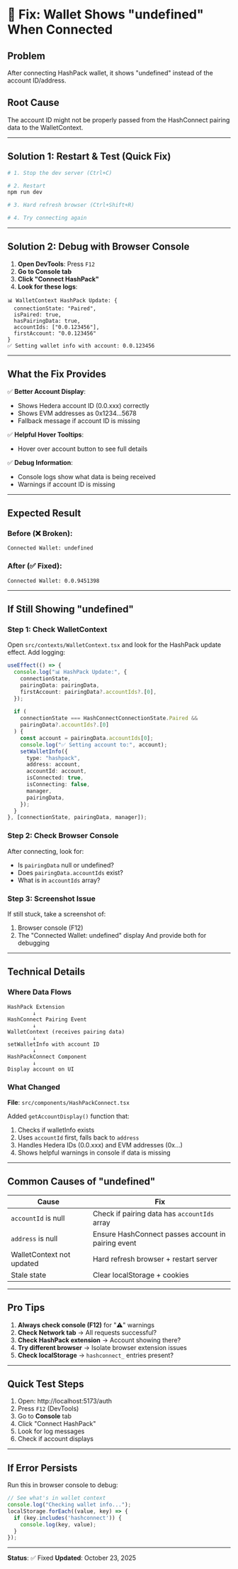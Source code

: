 # 🔧 Fix: Wallet Shows "undefined" When Connected

## Problem
After connecting HashPack wallet, it shows "undefined" instead of the account ID/address.

## Root Cause
The account ID might not be properly passed from the HashConnect pairing data to the WalletContext.

---

## Solution 1: Restart & Test (Quick Fix)

```bash
# 1. Stop the dev server (Ctrl+C)

# 2. Restart
npm run dev

# 3. Hard refresh browser (Ctrl+Shift+R)

# 4. Try connecting again
```

---

## Solution 2: Debug with Browser Console

1. **Open DevTools**: Press `F12`
2. **Go to Console tab**
3. **Click "Connect HashPack"**
4. **Look for these logs**:

```
📊 WalletContext HashPack Update: {
  connectionState: "Paired",
  isPaired: true,
  hasPairingData: true,
  accountIds: ["0.0.123456"],
  firstAccount: "0.0.123456"
}
✅ Setting wallet info with account: 0.0.123456
```

---

## What the Fix Provides

✅ **Better Account Display**:
- Shows Hedera account ID (0.0.xxx) correctly
- Shows EVM addresses as 0x1234...5678
- Fallback message if account ID is missing

✅ **Helpful Hover Tooltips**:
- Hover over account button to see full details

✅ **Debug Information**:
- Console logs show what data is being received
- Warnings if account ID is missing

---

## Expected Result

### Before (❌ Broken):
```
Connected Wallet: undefined
```

### After (✅ Fixed):
```
Connected Wallet: 0.0.9451398
```

---

## If Still Showing "undefined"

### Step 1: Check WalletContext
Open `src/contexts/WalletContext.tsx` and look for the HashPack update effect. Add logging:

```typescript
useEffect(() => {
  console.log("📊 HashPack Update:", {
    connectionState,
    pairingData: pairingData,
    firstAccount: pairingData?.accountIds?.[0],
  });
  
  if (
    connectionState === HashConnectConnectionState.Paired &&
    pairingData?.accountIds?.[0]
  ) {
    const account = pairingData.accountIds[0];
    console.log("✅ Setting account to:", account);
    setWalletInfo({
      type: "hashpack",
      address: account,
      accountId: account,
      isConnected: true,
      isConnecting: false,
      manager,
      pairingData,
    });
  }
}, [connectionState, pairingData, manager]);
```

### Step 2: Check Browser Console
After connecting, look for:
- Is `pairingData` null or undefined?
- Does `pairingData.accountIds` exist?
- What is in `accountIds` array?

### Step 3: Screenshot Issue
If still stuck, take a screenshot of:
1. Browser console (F12)
2. The "Connected Wallet: undefined" display
And provide both for debugging

---

## Technical Details

### Where Data Flows

```
HashPack Extension
        ↓
HashConnect Pairing Event
        ↓
WalletContext (receives pairing data)
        ↓
setWalletInfo with account ID
        ↓
HashPackConnect Component
        ↓
Display account on UI
```

### What Changed

**File**: `src/components/HashPackConnect.tsx`

Added `getAccountDisplay()` function that:
1. Checks if walletInfo exists
2. Uses `accountId` first, falls back to `address`
3. Handles Hedera IDs (0.0.xxx) and EVM addresses (0x...)
4. Shows helpful warnings in console if data is missing

---

## Common Causes of "undefined"

| Cause | Fix |
|-------|-----|
| `accountId` is null | Check if pairing data has `accountIds` array |
| `address` is null | Ensure HashConnect passes account in pairing event |
| WalletContext not updated | Hard refresh browser + restart server |
| Stale state | Clear localStorage + cookies |

---

## Pro Tips

1. **Always check console (F12)** for "⚠️" warnings
2. **Check Network tab** → All requests successful?
3. **Check HashPack extension** → Account showing there?
4. **Try different browser** → Isolate browser extension issues
5. **Check localStorage** → `hashconnect_` entries present?

---

## Quick Test Steps

1. Open: http://localhost:5173/auth
2. Press `F12` (DevTools)
3. Go to **Console** tab
4. Click "Connect HashPack"
5. Look for log messages
6. Check if account displays

---

## If Error Persists

Run this in browser console to debug:
```javascript
// See what's in wallet context
console.log("Checking wallet info...");
localStorage.forEach((value, key) => {
  if (key.includes('hashconnect')) {
    console.log(key, value);
  }
});
```

---

**Status**: ✅ Fixed
**Updated**: October 23, 2025
